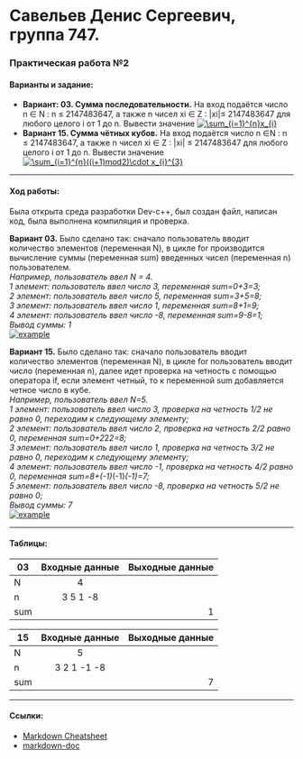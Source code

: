 # Савельев Денис Сергеевич, группа 747. #
### Практическая работа №2 ###
#### Варианты и задание: ####
- **Вариант: 03. Сумма последовательности.** На вход подаётся число n ∈ N : n ≤ 2147483647, а также n чисел xi ∈ Z : |xi|≤ 2147483647 для любого целого i от 1 до n. Вывести значение <a href="https://www.codecogs.com/eqnedit.php?latex=\sum_{i=1}^{n}x_{i}" target="_blank"><img src="https://latex.codecogs.com/gif.latex?\sum_{i=1}^{n}x_{i}" title="\sum_{i=1}^{n}x_{i}" /></a>
- **Вариант 15. Сумма чётных кубов.** На вход подаётся число n ∈N : n ≤ 2147483647, а также n чисел xi ∈ Z : |xi| ≤ 2147483647 для любого целого i от 1 до n. Вывести значение <a href="https://www.codecogs.com/eqnedit.php?latex=\sum_{i=1}^{n}((i&plus;1)mod2)\cdot&space;x_{i}^{3}" target="_blank"><img src="https://latex.codecogs.com/gif.latex?\sum_{i=1}^{n}((i&plus;1)mod2)\cdot&space;x_{i}^{3}" title="\sum_{i=1}^{n}((i+1)mod2)\cdot x_{i}^{3}" /></a>
___
#### Ход работы: ####
   Была открыта среда разработки Dev-c++, был создан файл, написан код, была выполнена компиляция и проверка.
  
  **Вариант 03.** Было сделано так: сначало пользователь вводит количество элементов (переменная N), в цикле for производится вычисление суммы (переменная sum) введенных чисел (переменная n) пользователем.  
  *Например, пользователь ввел N = 4.  
  1 элемент: пользователь ввел число 3, переменная sum=0+3=3;  
  2 элемент: пользователь ввел число 5, переменная sum=3+5=8;  
  3 элемент: пользователь ввел число 1, переменная sum=8+1=9;  
  4 элемент: пользователь ввел число -8, переменная sum=9-8=1;  
  Вывод cуммы: 1*  
[![example](https://pp.userapi.com/c844321/v844321500/1af0a1/lCekv9sieb0.jpg)](пример1)  

  
  **Вариант 15.** Было сделано так: сначало пользователь вводит количество элементов (переменная N), в цикле for пользователь вводит число (переменная n), далее идет проверка на четность с помощью оператора if, если элемент четный, то к переменной sum добавляется четное число в кубе.  
  *Например, пользователь ввел N=5.  
  1 элемент: пользователь ввел число 3, проверка на четность 1/2 не равно 0, переходим к следующему элементу;  
  2 элемент: пользователь ввел число 2, проверка на четность 2/2 равно 0, переменная sum=0+2*2*2=8;  
  3 элемент: пользователь ввел число 1, проверка на четность 3/2 не равно 0, переходим к следующему элементу;  
  4 элемент: пользователь ввел число -1, проверка на четность 4/2 равно 0, переменная sum=8+(-1)*(-1)*(-1)=7;  
  5 элемент: пользователь ввел число -8, проверка на четность 5/2 не равно 0;  
  Вывод суммы: 7*  
[![example](https://pp.userapi.com/c852028/v852028315/c2e22/mwhVrJy5Sy4.jpg)](пример2)
___
#### Таблицы: ####
|03| Входные данные|Выходные данные|
| ------------- |:-------------:| -----:|
| N| 4| |
| n|3 5 1 -8||
| sum||1|

|15| Входные данные|Выходные данные|
| ------------- |:-------------:| -----:|
| N| 5| |
| n|3 2 1 -1 -8||
| sum||7|
___
#### Ссылки: ####  
- [Markdown Cheatsheet](https://github.com/adam-p/markdown-here/wiki/Markdown-Cheatsheet)
- [markdown-doc](https://github.com/OlgaVlasova/markdown-doc/blob/master/README.md#Parag)
